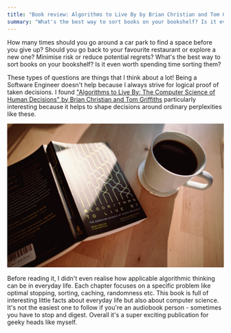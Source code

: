 ```yaml
---
title: "Book review: Algorithms to Live By by Brian Christian and Tom Griffiths"
summary: "What's the best way to sort books on your bookshelf? Is it even worth spending time sorting them? These types of questions are things that I think about a lot! Being a Software Engineer doesn't help because I always strive for logical proof of taken decisions."
---
```


How many times should you go around a car park to find a space before you give up? Should you go back to your favourite restaurant or explore a new one? Minimise risk or reduce potential regrets? What's the best way to sort books on your bookshelf? Is it even worth spending time sorting them?

These types of questions are things that I think about a lot! Being a Software Engineer doesn't help because I always strive for logical proof of taken decisions. I found ["Algorithms to Live By: The Computer Science of Human Decisions" by Brian Christian and Tom Griffiths](https://www.goodreads.com/book/show/25666050-algorithms-to-live-by) particularly interesting because it helps to shape decisions around ordinary perplexities like these.

![Algorithms to Live By by Brian Christian and Tom Griffiths](2021-06-23-1.jpg)

Before reading it, I didn't even realise how applicable algorithmic thinking can be in everyday life. Each chapter focuses on a specific problem like optimal stopping, sorting, caching, randomness etc. This book is full of interesting little facts about everyday life but also about computer science. It's not the easiest one to follow if you're an audiobook person - sometimes you have to stop and digest. Overall it's a super exciting publication for geeky heads like myself.
